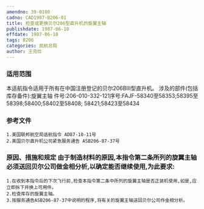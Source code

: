 ```yaml
---
amendno: 39-0100  
cadno: CAD1987-B206-01  
title: 检查或更换贝尔206型直升机的旋翼主轴  
publishdate: 1987-06-10  
effdate: 1987-06-10  
tags: B206  
categories: 民航总局  
author: 王克俭  
---
```

  
### 适用范围  
本适航指令适用于所有在中国注册登记的贝尔206BⅢ型直升机。     涉及的部件(包括库存备件):旋翼主轴 件号:206-010-332-121序号:FAJF-58340至58353;58395至58398;58400;58402至58408;
58421;58423至58434  
  
<!--more-->  
### 参考文件  
    1.美国联邦航空局适航指令 AD87-10-11号  
    2.美国贝尔直升机公司紧急服务通告 ASB206-87-37号  
  
### 原因、措施和规定     由于制造材料的原因,本指令第二条所列的旋翼主轴必须送回贝尔公司做金相分析,以确定能否继续使用,为此要求:  
    1.在收到本指令后的下次飞行前,检查本指令第二条中所列的旋翼主轴是否正装机使用,如是,应立即拆下并换上可用件。  
    2.检查库存的旋翼主轴。  
    3.按服务通告ASB206-87-37中说明的程序,将有关的旋翼主轴送回贝尔公司作金相分析。  
  
  
